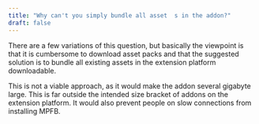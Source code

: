 ```yaml
---
title: "Why can't you simply bundle all asset  s in the addon?"
draft: false
---
```


There are a few variations of this question, but basically the viewpoint is that it is cumbersome to 
download asset packs and that the suggested solution is to bundle all existing assets in the extension
platform downloadable.

This is not a viable approach, as it would make the addon several gigabyte large. This is far outside
the intended size bracket of addons on the extension platform. It would also prevent people on slow 
connections from installing MPFB.

